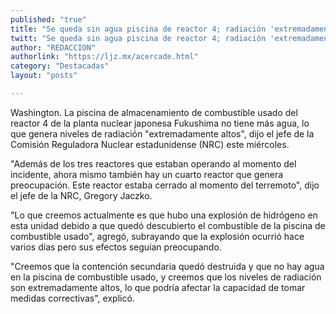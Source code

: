 ```yaml
---
published: "true"
title: "Se queda sin agua piscina de reactor 4; radiación 'extremadamente alta': EU"
twitt: "Se queda sin agua piscina de reactor 4; radiación 'extremadamente alta': EU"
author: "REDACCION"
authorlink: "https://ljz.mx/acercade.html"
category: "Destacadas"
layout: "posts"

---
```



  Washington. La piscina de almacenamiento de combustible usado del reactor 4 de la planta nuclear japonesa Fukushima no tiene más agua, lo que genera niveles de radiación "extremadamente altos", dijo el jefe de la Comisión Reguladora Nuclear estadunidense (NRC) este miércoles.



  "Además de los tres reactores que estaban operando al momento del incidente, ahora mismo también hay un cuarto reactor que genera preocupación. Este reactor estaba cerrado al momento del terremoto", dijo el jefe de la NRC, Gregory Jaczko.



  "Lo que creemos actualmente es que hubo una explosión de hidrógeno en esta unidad debido a que quedó descubierto el combustible de la piscina de combustible usado", agregó, subrayando que la explosión ocurrió hace varios días pero sus efectos seguían preocupando.



  "Creemos que la contención secundaria quedó destruida y que no hay agua en la piscina de combustible usado, y creemos que los niveles de radiación son extremadamente altos, lo que podría afectar la capacidad de tomar medidas correctivas", explicó.

